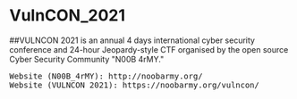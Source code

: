 # VulnCON_2021


##VULNCON 2021 is an annual 4 days international cyber security conference and 24-hour Jeopardy-style CTF organised by the open source Cyber Security Community "N00B 4rMY."

<pre>
Website (N00B_4rMY): http://noobarmy.org/ 
Website (VULNCON 2021): https://noobarmy.org/vulncon/
</pre>
